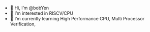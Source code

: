- 👋 Hi, I’m @bobYen
- 👀 I’m interested in RISCV/CPU
- 🌱 I’m currently learning High Performance CPU, Multi Processor Verification,

<!---
bobYen/bobYen is a ✨ special ✨ repository because its `README.md` (this file) appears on your GitHub profile.
You can click the Preview link to take a look at your changes.
--->
